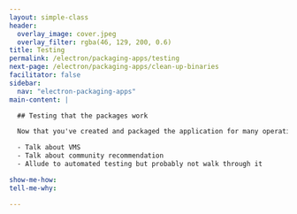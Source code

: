 ```yaml
---
layout: simple-class
header:
  overlay_image: cover.jpeg
  overlay_filter: rgba(46, 129, 200, 0.6)
title: Testing
permalink: /electron/packaging-apps/testing
next-page: /electron/packaging-apps/clean-up-binaries
facilitator: false
sidebar:
  nav: "electron-packaging-apps"
main-content: |

  ## Testing that the packages work

  Now that you've created and packaged the application for many operating systems, you may want to ensure that the app will work as expected. The obvious way to do this is to share it with yourself or someone you trust who has access to that operating system and try it manually. However, there are other ways to do this.

  - Talk about VMS
  - Talk about community recommendation
  - Allude to automated testing but probably not walk through it

show-me-how:
tell-me-why:

---
```

